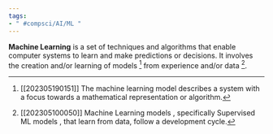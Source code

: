 ```yaml
---
tags:
- " #compsci/AI/ML "
---
```


**Machine Learning** is a set of techniques and algorithms that enable computer systems to learn and make predictions or decisions. It involves the creation and/or learning of models [^1] from experience and/or data [^2]. <!--SR:!2024-03-02,184,270-->

[^1]: [[202305190151]] The machine learning model describes a system with a focus towards a mathematical representation or algorithm.
[^2]: [[202305100050]] Machine Learning models [^1], specifically Supervised ML models [^3] , that learn from data, follow a development cycle.
[^3]: [[202305100142]] Supervised machine learning.